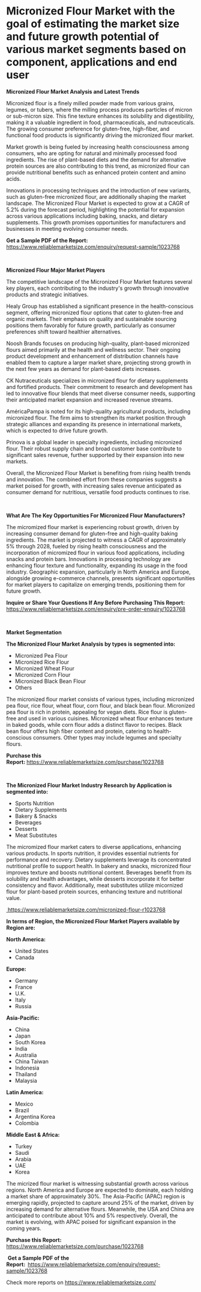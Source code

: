 <p><h1>Micronized Flour Market with the goal of estimating the market size and future growth potential of various market segments based on component, applications and end user</h1></p><p><strong>Micronized Flour Market Analysis and Latest Trends</strong></p>
<p><p>Micronized flour is a finely milled powder made from various grains, legumes, or tubers, where the milling process produces particles of micron or sub-micron size. This fine texture enhances its solubility and digestibility, making it a valuable ingredient in food, pharmaceuticals, and nutraceuticals. The growing consumer preference for gluten-free, high-fiber, and functional food products is significantly driving the micronized flour market.</p><p>Market growth is being fueled by increasing health consciousness among consumers, who are opting for natural and minimally processed food ingredients. The rise of plant-based diets and the demand for alternative protein sources are also contributing to this trend, as micronized flour can provide nutritional benefits such as enhanced protein content and amino acids.</p><p>Innovations in processing techniques and the introduction of new variants, such as gluten-free micronized flour, are additionally shaping the market landscape. The Micronized Flour Market is expected to grow at a CAGR of 5.2% during the forecast period, highlighting the potential for expansion across various applications including baking, snacks, and dietary supplements. This growth promises opportunities for manufacturers and businesses in meeting evolving consumer needs.</p></p>
<p><strong>Get a Sample PDF of the Report:&nbsp;</strong> <a href="https://www.reliablemarketsize.com/enquiry/request-sample/1023768?utm_campaign=2759&utm_medium=2&utm_source=Github&utm_content=ia&utm_term=07032025&utm_id=micronized-flour">https://www.reliablemarketsize.com/enquiry/request-sample/1023768</a></p>
<p>&nbsp;</p>
<p><strong>Micronized Flour Major Market Players</strong></p>
<p><p>The competitive landscape of the Micronized Flour Market features several key players, each contributing to the industry's growth through innovative products and strategic initiatives.</p><p>Healy Group has established a significant presence in the health-conscious segment, offering micronized flour options that cater to gluten-free and organic markets. Their emphasis on quality and sustainable sourcing positions them favorably for future growth, particularly as consumer preferences shift toward healthier alternatives.</p><p>Noosh Brands focuses on producing high-quality, plant-based micronized flours aimed primarily at the health and wellness sector. Their ongoing product development and enhancement of distribution channels have enabled them to capture a larger market share, projecting strong growth in the next few years as demand for plant-based diets increases.</p><p>CK Nutraceuticals specializes in micronized flour for dietary supplements and fortified products. Their commitment to research and development has led to innovative flour blends that meet diverse consumer needs, supporting their anticipated market expansion and increased revenue streams.</p><p>AméricaPampa is noted for its high-quality agricultural products, including micronized flour. The firm aims to strengthen its market position through strategic alliances and expanding its presence in international markets, which is expected to drive future growth.</p><p>Prinova is a global leader in specialty ingredients, including micronized flour. Their robust supply chain and broad customer base contribute to significant sales revenue, further supported by their expansion into new markets.</p><p>Overall, the Micronized Flour Market is benefiting from rising health trends and innovation. The combined effort from these companies suggests a market poised for growth, with increasing sales revenue anticipated as consumer demand for nutritious, versatile food products continues to rise.</p></p>
<p>&nbsp;</p>
<p><strong>What Are The Key Opportunities For Micronized Flour Manufacturers?</strong></p>
<p><p>The micromized flour market is experiencing robust growth, driven by increasing consumer demand for gluten-free and high-quality baking ingredients. The market is projected to witness a CAGR of approximately 5% through 2028, fueled by rising health consciousness and the incorporation of micromized flour in various food applications, including snacks and protein bars. Innovations in processing technology are enhancing flour texture and functionality, expanding its usage in the food industry. Geographic expansion, particularly in North America and Europe, alongside growing e-commerce channels, presents significant opportunities for market players to capitalize on emerging trends, positioning them for future growth.</p></p>
<p><strong>Inquire or Share Your Questions If Any Before Purchasing This Report:</strong> <a href="https://www.reliablemarketsize.com/enquiry/pre-order-enquiry/1023768?utm_campaign=2759&utm_medium=2&utm_source=Github&utm_content=ia&utm_term=07032025&utm_id=micronized-flour">https://www.reliablemarketsize.com/enquiry/pre-order-enquiry/1023768</a></p>
<p>&nbsp;</p>
<p><strong>Market Segmentation</strong></p>
<p><strong>The Micronized Flour Market Analysis by types is segmented into:</strong></p>
<p><ul><li>Micronized Pea Flour</li><li>Micronized Rice Flour</li><li>Micronized Wheat Flour</li><li>Micronized Corn Flour</li><li>Micronized Black Bean Flour</li><li>Others</li></ul></p>
<p><p>The micronized flour market consists of various types, including micronized pea flour, rice flour, wheat flour, corn flour, and black bean flour. Micronized pea flour is rich in protein, appealing for vegan diets. Rice flour is gluten-free and used in various cuisines. Micronized wheat flour enhances texture in baked goods, while corn flour adds a distinct flavor to recipes. Black bean flour offers high fiber content and protein, catering to health-conscious consumers. Other types may include legumes and specialty flours.</p></p>
<p><strong>Purchase this Report:&nbsp;</strong><a href="https://www.reliablemarketsize.com/purchase/1023768?utm_campaign=2759&utm_medium=2&utm_source=Github&utm_content=ia&utm_term=07032025&utm_id=micronized-flour">https://www.reliablemarketsize.com/purchase/1023768</a></p>
<p>&nbsp;</p>
<p><strong>The Micronized Flour Market Industry Research by Application is segmented into:</strong></p>
<p><ul><li>Sports Nutrition</li><li>Dietary Supplements</li><li>Bakery & Snacks</li><li>Beverages</li><li>Desserts</li><li>Meat Substitutes</li></ul></p>
<p><p>The micromized flour market caters to diverse applications, enhancing various products. In sports nutrition, it provides essential nutrients for performance and recovery. Dietary supplements leverage its concentrated nutritional profile to support health. In bakery and snacks, micronized flour improves texture and boosts nutritional content. Beverages benefit from its solubility and health advantages, while desserts incorporate it for better consistency and flavor. Additionally, meat substitutes utilize micornized flour for plant-based protein sources, enhancing texture and nutritional value.</p></p>
<p><a href="https://www.reliablemarketsize.com/micronized-flour-r1023768?utm_campaign=2759&utm_medium=2&utm_source=Github&utm_content=ia&utm_term=07032025&utm_id=micronized-flour">&nbsp;https://www.reliablemarketsize.com/micronized-flour-r1023768</a></p>
<p><strong>In terms of Region, the Micronized Flour Market Players available by Region are:</strong></p>
<p>
    <p> <strong> North America: </strong>
        <ul>
            <li>United States</li>
            <li>Canada</li>
        </ul>
        </p> 
    <p> <strong> Europe: </strong>
        <ul>
            <li>Germany</li>
            <li>France</li>
            <li>U.K.</li>
            <li>Italy</li>
            <li>Russia</li>
        </ul>
        </p> 
    <p> <strong> Asia-Pacific: </strong>
        <ul>
            <li>China</li>
            <li>Japan</li>
            <li>South Korea</li>
            <li>India</li>
            <li>Australia</li>
            <li>China Taiwan</li>
            <li>Indonesia</li>
            <li>Thailand</li>
            <li>Malaysia</li>
        </ul>
        </p> 
    <p> <strong> Latin America: </strong>
        <ul>
            <li>Mexico</li>
            <li>Brazil</li>
            <li>Argentina Korea</li>
            <li>Colombia</li>
        </ul>
        </p> 
    <p> <strong> Middle East & Africa: </strong>
        <ul>
            <li>Turkey</li>
            <li>Saudi</li>
            <li>Arabia</li>
            <li>UAE</li>
            <li>Korea</li>
        </ul>
    </p>
    </p>
<p><p>The micrized flour market is witnessing substantial growth across various regions. North America and Europe are expected to dominate, each holding a market share of approximately 30%. The Asia-Pacific (APAC) region is emerging rapidly, projected to capture around 25% of the market, driven by increasing demand for alternative flours. Meanwhile, the USA and China are anticipated to contribute about 10% and 5% respectively. Overall, the market is evolving, with APAC poised for significant expansion in the coming years.</p></p>
<p><strong>Purchase this Report: </strong><a href="https://www.reliablemarketsize.com/purchase/1023768?utm_campaign=2759&utm_medium=2&utm_source=Github&utm_content=ia&utm_term=07032025&utm_id=micronized-flour">https://www.reliablemarketsize.com/purchase/1023768</a></p>
<p>&nbsp;<strong>Get a Sample PDF of the Report:&nbsp;&nbsp;</strong><a href="https://www.reliablemarketsize.com/enquiry/request-sample/1023768?utm_campaign=2759&utm_medium=2&utm_source=Github&utm_content=ia&utm_term=07032025&utm_id=micronized-flour">https://www.reliablemarketsize.com/enquiry/request-sample/1023768</a></p>
<p><strong></strong></p>
<p>Check more reports on <a href="https://www.reliablemarketsize.com/?utm_campaign=2759&utm_medium=2&utm_source=Github&utm_content=ia&utm_term=07032025&utm_id=micronized-flour">https://www.reliablemarketsize.com/</a></p>